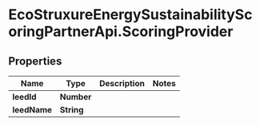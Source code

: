 # EcoStruxureEnergySustainabilityScoringPartnerApi.ScoringProvider

## Properties

Name | Type | Description | Notes
------------ | ------------- | ------------- | -------------
**leedId** | **Number** |  | 
**leedName** | **String** |  | 


